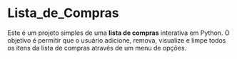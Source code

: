 # Lista_de_Compras
Este é um projeto simples de uma **lista de compras** interativa em Python. O objetivo é permitir que o usuário adicione, remova, visualize e limpe todos os itens da lista de compras através de um menu de opções.
